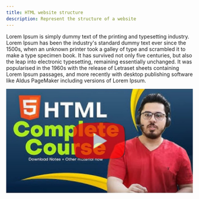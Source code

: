 ```yaml
---
title: HTML website structure
description: Represent the structure of a website
---
```


Lorem Ipsum is simply dummy text of the printing and typesetting industry. Lorem Ipsum has been the industry's standard dummy text ever since the 1500s, when an unknown printer took a galley of type and scrambled it to make a type specimen book. It has survived not only five centuries, but also the leap into electronic typesetting, remaining essentially unchanged. It was popularised in the 1960s with the release of Letraset sheets containing Lorem Ipsum passages, and more recently with desktop publishing software like Aldus PageMaker including versions of Lorem Ipsum.

[![xyz](../../../assets/harry1.png)](https://youtu.be/BsDoLVMnmZs?si=HnNVBpm-EzkVLH_y)